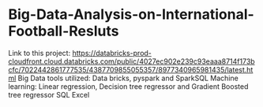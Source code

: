 # Big-Data-Analysis-on-International-Football-Resluts
Link to this project: https://databricks-prod-cloudfront.cloud.databricks.com/public/4027ec902e239c93eaaa8714f173bcfc/7022442861777535/4387709855055357/8977340965981435/latest.html
Big Data tools utilized: Data bricks, pyspark and SparkSQL
Machine learning: Linear regression, Decision tree regressor and Gradient Boosted tree regressor 
SQL
Excel
